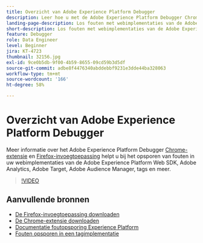 ```yaml
---
title: Overzicht van Adobe Experience Platform Debugger
description: Leer hoe u met de Adobe Experience Platform Debugger Chrome-extensie en de Firefox-invoegtoepassing fouten kunt opsporen in uw webimplementaties van de Adobe Experience Platform Web SDK, Adobe Analytics, Adobe Target, Adobe Audience Manager, tags en meer.
landing-page-description: Los fouten met webimplementaties van de Adobe Experience Platform Web SDK en de Experience Cloud-toepassingen op.
short-description: Los fouten met webimplementaties van de Adobe Experience Platform Web SDK en de Experience Cloud-toepassingen op.
feature: Debugger
role: Data Engineer
level: Beginner
jira: KT-4723
thumbnail: 32156.jpg
exl-id: 9ce0b5db-9f00-4b59-8655-09cd59b3d5df
source-git-commit: adbe8f4476340abddebbf9231e3dde44ba328063
workflow-type: tm+mt
source-wordcount: '166'
ht-degree: 58%

---
```


# Overzicht van Adobe Experience Platform Debugger

Meer informatie over het Adobe Experience Platform Debugger [Chrome-extensie](https://chrome.google.com/webstore/detail/adobe-experience-platform/bfnnokhpnncpkdmbokanobigaccjkpob) en [Firefox-invoegtoepassing](https://addons.mozilla.org/nl/firefox/addon/adobe-experience-platform-dbg/) helpt u bij het opsporen van fouten in uw webimplementaties van de Adobe Experience Platform Web SDK, Adobe Analytics, Adobe Target, Adobe Audience Manager, tags en meer.

>[!VIDEO](https://video.tv.adobe.com/v/32156?quality=12&learn=on)

## Aanvullende bronnen

* [De Firefox-invoegtoepassing downloaden](https://addons.mozilla.org/nl/firefox/addon/adobe-experience-platform-dbg/)
* [De Chrome-extensie downloaden](https://chrome.google.com/webstore/detail/adobe-experience-platform/bfnnokhpnncpkdmbokanobigaccjkpob)
* [Documentatie foutopsporing Experience Platform](https://experienceleague.adobe.com/docs/debugger/using-v2/experience-cloud-debugger.html?lang=nl)
* [Fouten opsporen in een tagimplementatie](https://experienceleague.adobe.com/docs/experience-manager-learn/sites/integrations/experience-platform-launch/debug-launch-implementation.html)
